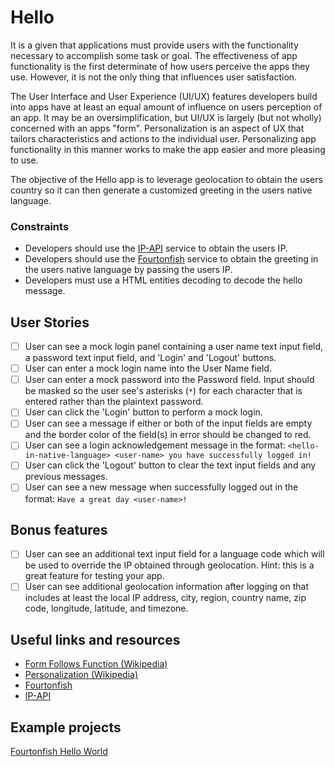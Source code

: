 # Hello

It is a given that applications must provide users with the functionality
necessary to accomplish some task or goal. The effectiveness of app functionality
is the first determinate of how users perceive the apps they use. However, it
is not the only thing that influences user satisfaction.

The User Interface and User Experience (UI/UX) features developers build into
apps have at least an equal amount of influence on users perception of an app.
It may be an oversimplification, but UI/UX is largely (but not wholly)
concerned with an apps "form". Personalization is an aspect of UX that tailors
characteristics and actions to
the individual user. Personalizing app functionality in this manner works to
make the app easier and more pleasing to use.

The objective of the Hello app is to leverage geolocation to obtain the users
country so it can then generate a customized greeting in the users native
language.

### Constraints

- Developers should use the [IP-API](http://ip-api.com/docs/api:json) service
  to obtain the users IP.
- Developers should use the
  [Fourtonfish](https://www.fourtonfish.com/hellosalut/hello/) service to
  obtain the greeting in the users native language by passing the users IP.
- Developers must use a HTML entities decoding to decode the hello message.

## User Stories

- [ ] User can see a mock login panel containing a user name text input field,
      a password text input field, and 'Login' and 'Logout' buttons.
- [ ] User can enter a mock login name into the User Name field.
- [ ] User can enter a mock password into the Password field. Input should
      be masked so the user see's asterisks (`*`) for each character that is entered
      rather than the plaintext password.
- [ ] User can click the 'Login' button to perform a mock login.
- [ ] User can see a message if either or both of the input fields are empty
      and the border color of the field(s) in error should be changed to red.
- [ ] User can see a login acknowledgement message in the format:
      `<hello-in-native-language> <user-name> you have successfully logged in!`
- [ ] User can click the 'Logout' button to clear the text input fields and
      any previous messages.
- [ ] User can see a new message when successfully logged out in the format:
      `Have a great day <user-name>!`

## Bonus features

- [ ] User can see an additional text input field for a language code which
      will be used to override the IP obtained through geolocation. Hint:
      this is a great feature for testing your app.
- [ ] User can see additional geolocation information after logging on that
      includes at least the local IP address, city, region, country name, zip code,
      longitude, latitude, and timezone.

## Useful links and resources

- [Form Follows Function (Wikipedia)](https://en.wikipedia.org/wiki/Form_follows_function)
- [Personalization (Wikipedia)](https://en.wikipedia.org/wiki/Personalization)
- [Fourtonfish](https://www.fourtonfish.com/hellosalut/hello/)
- [IP-API](http://ip-api.com/docs/api:json)

## Example projects

[Fourtonfish Hello World](https://fourtonfish.com/hellosalut/helloworld/)

